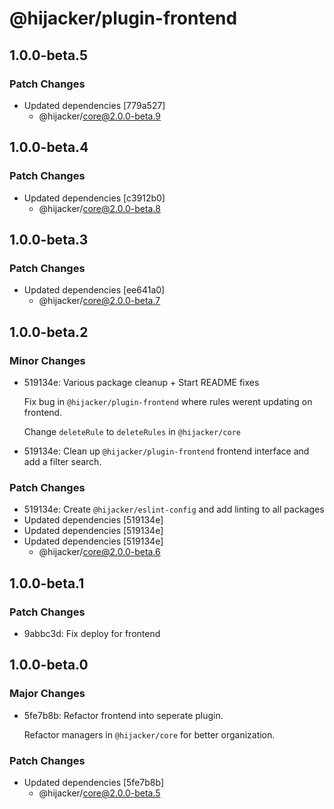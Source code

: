 # @hijacker/plugin-frontend

## 1.0.0-beta.5

### Patch Changes

- Updated dependencies [779a527]
  - @hijacker/core@2.0.0-beta.9

## 1.0.0-beta.4

### Patch Changes

- Updated dependencies [c3912b0]
  - @hijacker/core@2.0.0-beta.8

## 1.0.0-beta.3

### Patch Changes

- Updated dependencies [ee641a0]
  - @hijacker/core@2.0.0-beta.7

## 1.0.0-beta.2

### Minor Changes

- 519134e: Various package cleanup + Start README fixes

  Fix bug in `@hijacker/plugin-frontend` where rules werent updating on frontend.

  Change `deleteRule` to `deleteRules` in `@hijacker/core`

- 519134e: Clean up `@hijacker/plugin-frontend` frontend interface and add a filter search.

### Patch Changes

- 519134e: Create `@hijacker/eslint-config` and add linting to all packages
- Updated dependencies [519134e]
- Updated dependencies [519134e]
- Updated dependencies [519134e]
  - @hijacker/core@2.0.0-beta.6

## 1.0.0-beta.1

### Patch Changes

- 9abbc3d: Fix deploy for frontend

## 1.0.0-beta.0

### Major Changes

- 5fe7b8b: Refactor frontend into seperate plugin.

  Refactor managers in `@hijacker/core` for better organization.

### Patch Changes

- Updated dependencies [5fe7b8b]
  - @hijacker/core@2.0.0-beta.5
